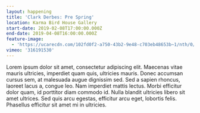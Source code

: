 ```yaml
---
layout: happening
title: 'Clark Derbes: Pre Spring'
location: Karma Bird House Gallery
start-date: 2019-02-08T17:00:00.000Z
end-date: 2019-04-08T16:00:00.000Z
feature-image:
  - 'https://ucarecdn.com/102fd0f2-a750-43b2-9e48-c703eb48653b~1/nth/0/'
vimeo: '316191530'
---
```


Lorem ipsum dolor sit amet, consectetur adipiscing elit. Maecenas vitae mauris ultricies, imperdiet quam quis, ultricies mauris. Donec accumsan cursus sem, at malesuada augue dignissim sed. Sed a sapien rhoncus, laoreet lacus a, congue leo. Nam imperdiet mattis lectus. Morbi efficitur dolor quam, id porttitor diam commodo id. Nulla blandit ultricies libero sit amet ultrices. Sed quis arcu egestas, efficitur arcu eget, lobortis felis. Phasellus efficitur sit amet mi in ultricies.